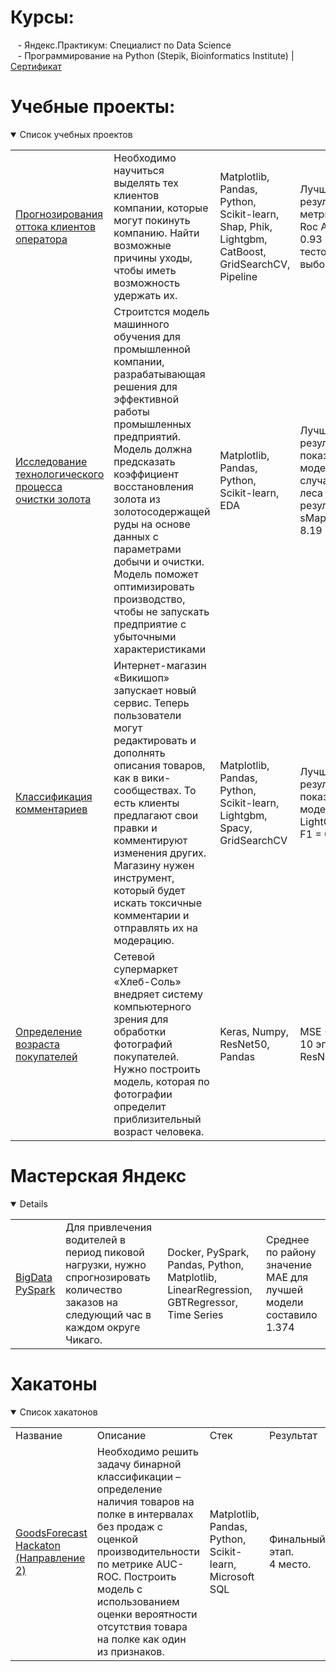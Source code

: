 <!--# Мое резюме:
-
-->
# Курсы:
<a>&nbsp;&nbsp;&nbsp;- Яндекс.Практикум: Специалист по Data Science</a> <br>
&nbsp;&nbsp;&nbsp;- Программирование на Python (Stepik, Bioinformatics Institute) | <a href='https://github.com/mr-lexx/cert/blob/main/stepik-certificate-67-bdb2266.pdf'>Сертификат</a>




# Учебные проекты:
<details open>
  <summary>Список учебных проектов</summary>
<table>
<tr>
  <td><a href='https://github.com/mr-lexx/Yandex_Practicum/tree/main/Outflow_forecasting'>Прогнозирования оттока клиентов оператора</a></td>
  <td>Необходимо научиться выделять тех клиентов компании, которые могут покинуть компанию. Найти возможные причины уходы, чтобы иметь возможность удержать их. </td>
  <td>Matplotlib, Pandas, Python, Scikit-learn, Shap, Phik, Lightgbm, CatBoost, GridSearchCV, Pipeline</td>
  <td>Лучший результат метрики Roc Auc 0.93 на тестовой выборке</td>
</tr>  
<tr>
  <td><a href='https://github.com/mr-lexx/Yandex_Practicum/tree/main/Gold%20recovery%20coefficient'>Исследование технологического процесса очистки золота</a></td>
  <td>Строитстся модель машинного обучения для промышленной компании, разрабатывающая решения для эффективной работы промышленных предприятий. Модель должна предсказать коэффициент восстановления золота из золотосодержащей руды на основе данных с параметрами добычи и очистки. Модель поможет оптимизировать производство, чтобы не запускать предприятие с убыточными характеристиками</td>
  <td>Matplotlib, Pandas, Python, Scikit-learn, EDA</td>
  <td>Лучший результат показала модель случайного леса с результатом<br> sMape = 8.19</td>
</tr>
<tr>
  <td><a href='https://github.com/mr-lexx/Yandex_Practicum/tree/main/Toxic_words'>Классификация комментариев</a></td>
  <td>Интернет-магазин «Викишоп» запускает новый сервис. Теперь пользователи могут редактировать и дополнять описания товаров, как в вики-сообществах. То есть клиенты предлагают свои правки и комментируют изменения других. Магазину нужен инструмент, который будет искать токсичные комментарии и отправлять их на модерацию. </td>
  <td>Matplotlib, Pandas, Python, Scikit-learn, Lightgbm, Spacy, GridSearchCV</td>
  <td>Лучший результат показала модель LightGBM:<br> F1 =  0.78</td>
</tr>
<tr>
  <td><a href='https://github.com/mr-lexx/Yandex_Practicum/tree/main/Determining_age'>Определение возраста покупателей</a></td>
  <td>Сетевой супермаркет «Хлеб-Соль» внедряет систему компьютерного зрения для обработки фотографий покупателей. Нужно построить модель, которая по фотографии определит приблизительный возраст человека.</td>
  <td>Keras, Numpy, ResNet50, Pandas</td>
  <td>MSE <7 на 10 эпохах в ResNet50</td>
</tr>

</table>
</details>

# Мастерская Яндекс
<details open>
<table>
<tr>
  <td><a href='https://github.com/mr-lexx/New_York_taxi'>BigData PySpark</a></td>
  <td>Для привлечения водителей в период пиковой нагрузки, нужно спрогнозировать количество заказов на следующий час в каждом округе Чикаго.</td>
  <td>Docker, PySpark, Pandas, Python, Matplotlib, LinearRegression, GBTRegressor, Time Series</td>
  <td>Среднее по району значение MAE для лучшей модели составило 1.374</td>
</tr>
</table>
</details>

# Хакатоны
<details open>
  <summary>Список хакатонов</summary>
<table>
<tr><td>Название</td><td>Описание</td><td>Стек</td><td>Результат</td>
  <tr>
  <td><a href='https://github.com/mr-lexx/GoodsForecast-Hackaton-OSA-2'>GoodsForecast Hackaton (Направление 2)</a></td>
  <td>Необходимо решить задачу бинарной классификации – определение наличия товаров на полке в интервалах без продаж с оценкой производительности по метрике AUC-ROC. Построить модель
с использованием оценки вероятности отсутствия товара на полке как один 
из признаков.</td>
  <td>Matplotlib, Pandas, Python, Scikit-learn, Microsoft SQL</td>
  <td>Финальный этап.<br>4 место.</td>
</tr>
</table>
</details>

